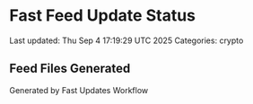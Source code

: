 # Fast Feed Update Status
Last updated: Thu Sep  4 17:19:29 UTC 2025
Categories: crypto

## Feed Files Generated

Generated by Fast Updates Workflow
